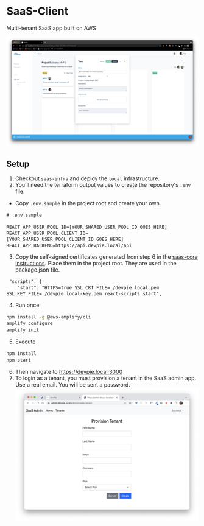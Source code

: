 # SaaS-Client

Multi-tenant SaaS app built on AWS

![](docs/img/demo.png)

## Setup

1. Checkout `saas-infra` and deploy the `local` infrastructure.
2. You'll need the terraform output values to create the repository's `.env` file.
- Copy `.env.sample` in the project root and create your own.
```
# .env.sample

REACT_APP_USER_POOL_ID=[YOUR_SHARED_USER_POOL_ID_GOES_HERE]
REACT_APP_USER_POOL_CLIENT_ID=[YOUR_SHARED_USER_POOL_CLIENT_ID_GOES_HERE]
REACT_APP_BACKEND=https://api.devpie.local/api
```
3. Copy the self-signed certificates generated from step 6 in the [saas-core instructions](https://github.com/devpies/saas-core/blob/main/docs/SETUP.md). Place them in the project root. They are used in the package.json file.
```
 "scripts": {
    "start": "HTTPS=true SSL_CRT_FILE=./devpie.local.pem SSL_KEY_FILE=./devpie.local-key.pem react-scripts start",
```
4. Run once:
```bash
npm install -g @aws-amplify/cli
amplify configure
amplify init
```
5. Execute
```bash
npm install
npm start
```
6. Then navigate to https://devpie.local:3000 
7. To login as a tenant, you must provision a tenant in the SaaS admin app. Use a real email. You will be sent a password.
    ![](docs/img/admin-webapp.png)

